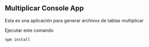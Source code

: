 

## Multiplicar Console App

Esta es una aplicación para generar archivos de tablas multiplicar

Ejecutar este comando

```
npm install
```